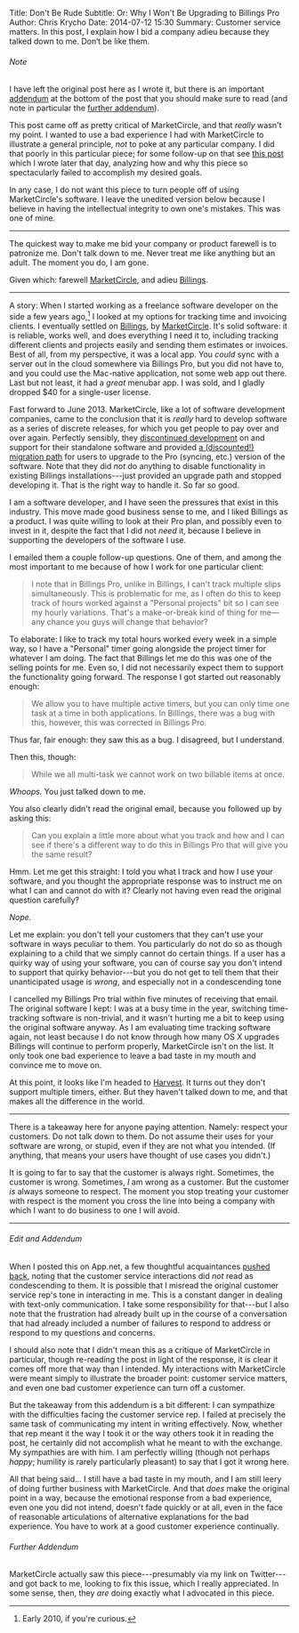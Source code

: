 Title: Don't Be Rude
Subtitle: Or: Why I Won't Be Upgrading to Billings Pro
Author: Chris Krycho
Date: 2014-07-12 15:30
Summary: Customer service matters. In this post, I explain how I bid a company adieu because they talked down to me. Don&lsquo;t be like them.

###### Note
I have left the original post here as I wrote it, but there is an important
[addendum](#edit-and-addendum) at the bottom of the post that you should make
sure to read (and note in particular the [further addendum](#further-addendum)).

This post came off as pretty critical of MarketCircle, and that *really* wasn't
my point. I wanted to use a bad experience I had with MarketCircle to illustrate
a general principle, *not* to poke at any particular company. I did that poorly
in this particular piece; for some follow-up on that see [this
post](http://www.chriskrycho.com/2014/i-wrote-it-wrong.html) which I wrote later
that day, analyzing how and why this piece so spectacularly failed to accomplish
my desired goals.

In any case, I do not want this piece to turn people off of using MarketCircle's
software. I leave the unedited version below because I believe in having the
intellectual integrity to own one's mistakes. This was one of mine.

---

The quickest way to make me bid your company or product farewell is to patronize
me. Don't talk down to me. Never treat me like anything but an adult. The moment
you do, I am gone.

Given which: farewell [MarketCircle][mc], and adieu [Billings][billings].

---

A story: When I started working as a freelance software developer on the side a
few years ago,[^1] I looked at my options for tracking time and invoicing
clients. I eventually settled on [Billings][billings], by [MarketCircle][mc].
It's solid software: it is reliable, works well, and does everything I need it
to, including tracking different clients and projects easily and sending them
estimates or invoices. Best of all, from my perspective, it was a local app. You
*could* sync with a server out in the cloud somewhere via Billings Pro, but you
did not have to, and you could use the Mac-native application, not some web app
out there. Last but not least, it had a *great* menubar app. I was sold, and I
gladly dropped $40 for a single-user license.

[^1]: Early 2010, if you're curious.

Fast forward to June 2013. MarketCircle, like a lot of software development
companies, came to the conclusion that it is *really* hard to develop software
as a series of discrete releases, for which you get people to pay over and over
again. Perfectly sensibly, they [discontinued development][upgrade] on and
support for their standalone software and provided [a (discounted!) migration
path][discount] for users to upgrade to the Pro (syncing, etc.) version of the
software. Note that they did *not* do anything to disable functionality in
existing Billings installations---just provided an upgrade path and stopped
developing it. That is the right way to handle it. So far so good.

I am a software developer, and I have seen the pressures that exist in this
industry. This move made good business sense to me, and I liked Billings as a
product. I was quite willing to look at their Pro plan, and possibly even to
invest in it, despite the fact that I did not *need* it, because I believe in
supporting the developers of the software I use.

I emailed them a couple follow-up questions. One of them, and among the most
important to me because of how I work for one particular client:

> I note that in Billings Pro, unlike in Billings, I can't track multiple slips
> simultaneously. This is problematic for me, as I often do this to keep track
> of hours worked against a "Personal projects" bit so I can see my hourly
> variations. That's a make-or-break kind of thing for me—any chance you guys
> will change that behavior?

To elaborate: I like to track my total hours worked every week in a simple way,
so I have a "Personal" timer going alongside the project timer for whatever I am
doing. The fact that Billings let me do this was one of the selling points for
me. Even so, I did not necessarily expect them to support the functionality
going forward. The response I got started out reasonably enough:

> We allow you to have multiple active timers, but you can only time one task at
> a time in both applications. In Billings, there was a bug with this, however,
> this was corrected in Billings Pro.

Thus far, fair enough: they saw this as a bug. I disagreed, but I understand.

Then this, though:

> While we all multi-task we cannot work on two billable items at once.

*Whoops.* You just talked down to me.

You also clearly didn't read the original email, because you followed up by
asking this:

> Can you explain a little more about what you track and how and I can see if
> there's a different way to do this in Billings Pro that will give you the same
> result?

Hmm. Let me get this straight: I told you what I track and how I use your
software, and you thought the appropriate response was to instruct me on what I
can and cannot do with it? Clearly not having even read the original question
carefully?

*Nope.*

Let me explain: you don't tell your customers that they can't use your software
in ways peculiar to them. You particularly do not do so as though explaining to
a child that we simply cannot do certain things. If a user has a quirky way of
using your software, you can of course say you don't intend to support that
quirky behavior---but you do not get to tell them that their unanticipated usage
is *wrong*, and especially not in a condescending tone

I cancelled my Billings Pro trial within five minutes of receiving that email.
The original software I kept: I was at a busy time in the year, switching time-
tracking software is non-trivial, and it wasn't hurting me a bit to keep using
the original software anyway. As I am evaluating time tracking software again,
not least because I do not know through how many OS X upgrades Billings will
continue to perform properly, MarketCircle isn't on the list. It only took one
bad experience to leave a bad taste in my mouth and convince me to move on.

At this point, it looks like I'm headed to [Harvest][h]. It turns out they don't
support multiple timers, either. But they haven't talked down to me, and that
makes all the difference in the world.

---

There is a takeaway here for anyone paying attention. Namely: respect your
customers. Do not talk down to them. Do not assume their uses for your software
are wrong, or stupid, even if they are not what you intended. (If anything, that
means your users have thought of use cases you didn't.)

It is going to far to say that the customer is always right. Sometimes, the
customer is wrong. Sometimes, *I* am wrong as a customer. But the customer *is*
always someone to respect. The moment you stop treating your customer with
respect is the moment you cross the line into being a company with which I want
to do business to one I will avoid.

---

###### Edit and Addendum

When I posted this on App.net, a few thoughtful acquaintances [pushed
back][conv], noting that the customer service interactions did *not* read as
condescending to them. It is possible that I misread the original customer
service rep's tone in interacting in me. This is a constant danger in dealing
with text-only communication. I take some responsibility for that---but I also
note that the frustration had already built up in the course of a conversation
that had already included a number of failures to respond to address or respond
to my questions and concerns.

I should also note that I didn't mean this as a critique of MarketCircle in
particular, though re-reading the post in light of the response, it is clear it
comes off more that way than I intended. My interactions with MarketCircle were
meant simply to illustrate the broader point: customer service matters, and
even one bad customer experience can turn off a customer.

But the takeaway from this addendum is a bit different: I can sympathize with
the difficulties facing the customer service rep. I failed at precisely the same
task of communicating my intent in writing effectively. Now, whether that rep
meant it the way I took it or the way others took it in reading the post, he
certainly did not accomplish what he meant to with the exchange. My sympathies
are with him. I am perfectly willing (though not perhaps *happy*; humility is
rarely particularly pleasant) to say that I got it wrong here.

All that being said... I still have a bad taste in my mouth, and I am still
leery of doing further business with MarketCircle. And that *does* make the
original point in a way, because the emotional response from a bad experience,
even one you did not intend, doesn't fade quickly or at all, even in the face of
reasonable articulations of alternative explanations for the bad experience. You
have to work at a good customer experience continually.

###### Further Addendum
MarketCircle actually saw this piece---presumably via my link on Twitter---and
got back to me, looking to fix this issue, which I really appreciated. In some
sense, then, they *are* doing exactly what I advocated in this piece.

[mc]: https://www.marketcircle.com
[billings]: https://www.marketcircle.com/billingspro/
[upgrade]: https://www.marketcircle.com/blog/streamlining-the-billings-product-line/
[discount]: https://www.marketcircle.com/billingspro/offer/
[h]: http://www.getharvest.com/
[conv]: https://alpha.app.net/chriskrycho/post/34459957